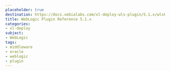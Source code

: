 ```yaml
---
placeholder: true
destination: https://docs.xebialabs.com/xl-deploy-wls-plugin/5.1.x/wlsPluginManual.html
title: WebLogic Plugin Reference 5.1.x
categories: 
- xl-deploy
subject:
- WebLogic
tags:
- middleware
- oracle
- weblogic
- plugin
---
```


